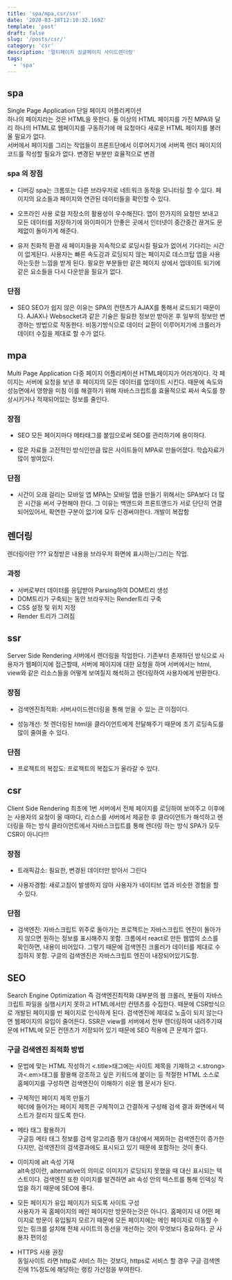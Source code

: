 ```yaml
---
title: 'spa/mpa,csr/ssr'
date: '2020-03-18T12:10:32.169Z'
template: 'post'
draft: false
slug: '/posts/csr/'
category: 'csr'
description: '멀티페이지 싱글페이지 사이드렌더링'
tags:
  - 'spa'
---
```


## spa

Single Page Application 단일 페이지 어플리케이션  
하나의 페이지라는 것은 HTML을 뜻한다. 둘 이상의 HTML 페이지를 가진 MPA와 달리 하나의 HTML로 웹페이지를 구동하기에 매 요청마다 새로운 HTML 페이지를 불러올 필요가 없다.  
서버에서 페이지를 그리는 작업들이 프론트단에서 이루어지기에 서버쪽 렌더 페이지의 코드를 작성할 필요가 없다. 변경된 부분만 효율적으로 변경

### spa 의 장점

- 디버깅
  spa는 크롬또는 다른 브라우저로 네트워크 동작을 모니터링 할 수 있다. 페이지의 요소들과 페이지와 연관된 데이터들을 확인할 수 있다.

* 오프라인 사용
  로컬 저장소의 활용성이 우수해진다. 앱이 한가지의 요청만 보내고 모든 데이터를 저장하기에 와이파이가 안좋은 곳에서 인터넷이 중간중간 끊겨도 문제없이 돌아가게 해준다.

* 유저 친화적 환경
  새 페이지들을 지속적으로 로딩시킬 필요가 없어서 기다리는 시간이 없게된다. 사용자는 빠른 속도감과 로딩되지 않는 페이지로 데스크탑 앱을 사용하는듯한 느낌을 받게 된다. 필요한 부분들만 같은 페이지 상에서 업데이트 되기에 같은 요소들을 다시 다운받을 필요가 없다.

### 단점

- SEO
  SEO가 쉽지 않은 이유는 SPA의 컨텐츠가 AJAX를 통해서 로드되기 때문이다. AJAX나 Websocket과 같은 기술은 필요한 정보만 받아온 후 일부의 정보만 변경하는 방법으로 작동한다. 비동기방식으로 데이터 교환이 이루어지기에 크롤러가 데이터 수집을 제대로 할 수가 없다.

## mpa

Multi Page Application 다중 페이지 어플리케이션
HTML페이지가 어러개이다. 각 페이지는 서버에 요청을 보낸 후 페이지의 모든 데이터를 업데이트 시킨다. 때문에 속도와 성능면에서 영향을 미침 이를 해결하기 위해 자바스크립트를 효율적으로 짜서 속도를 향상시키거나 적재되어있는 정보를 줄인다.

### 장점

- SEO
  모든 페이지마다 메타태그를 붙임으로써 SEO를 관리하기에 용이하다.

- 많은 자료들
  고전적인 방식인만큼 많은 사이트들이 MPA로 만들어졌다. 학습자료가 많이 쌓여있다.

### 단점

- 시간이 오래 걸리는 모바일 앱
  MPA는 모바일 앱을 만들기 위해서는 SPA보다 더 많은 시간을 써서 구현해야 한다. 그 이유는 백앤드와 프론트앤드가 서로 단단히 연결되어있어서, 확연한 구분이 없기에 모두 신경써야한다. 개발이 복잡함

## 렌더링

렌더링이란 ??? 요청받은 내용을 브라우저 화면에 표시하는/그리는 작업.

### 과정

- 서버로부터 데이터를 응답받아 Parsing하여 DOM트리 생성
- DOM트리가 구축되는 동안 브라우저는 Render트리 구축
- CSS 설정 및 위치 지정
- Render 트리가 그려짐

## ssr

Server Side Rendering 서버에서 렌더링을 작업한다. 기존부터 존재하던 방식으로 사용자가 웹페이지에 접근할때, 서버에 페이지에 대한 요청을 하며 서버에서는 html, view와 같은 리소스들을 어떻게 보여질지 해석하고 렌더링하여 사용자에게 반환한다.

### 장점

- 검색엔진최적화: 서버사이드렌더링을 통해 얻을 수 있는 큰 이점이다.

* 성능개선: 첫 렌더링된 html을 클라이언트에게 전달해주기 때문에 초기 로딩속도를 많이 줄여줄 수 있다.

### 단점

- 프로젝트의 복잡도: 프로젝트의 복잡도가 올라갈 수 있다.

## csr

Client Side Rendering 최초에 1번 서버에서 전체 페이지를 로딩하여 보여주고 이후에는 사용자의 요청이 올 때마다, 리소스를 서버에서 제공한 후 클라이언트가 해석하고 렌더링을 하는 방식 클라이언트에서 자바스크립트를 통해 렌더링 하는 방식
SPA가 모두 CSR이 아니다!!!

### 장점

- 트래픽감소: 필요한, 변경된 데이터만 받아서 그린다

* 사용자경험: 새로고침이 발생하지 않아 사용자가 네이티브 앱과 비슷한 경험을 할 수 있다.

### 단점

- 검색엔진: 자바스크립트 위주로 돌아가는 프로젝트는 자바스크립트 엔진이 돌아가지 않으면 원하는 정보를 표시해주지 못함. 크롬에서 react로 만든 웹앱의 소스를 확인하면, 내용이 비어있다. 그렇기 때문에 검색엔진 크롤러가 데이터를 제대로 수집하지 못함. 구글의 검색엔진은 자바스크립트 엔진이 내장되어있기도함.

## SEO

Search Engine Optimization 즉 검색엔진최적화 대부분의 웹 크롤러, 봇들이 자바스크립트 파일을 실행시키지 못하고 HTML에서만 컨텐츠를 수집한다. 때문에 CSR방식으로 개발된 페이지를 빈 페이지로 인식하게 된다. 검색엔진에 제대로 노출이 되지 않는다면 웹페이지의 유입이 줄어든다. SSR은 view를 서버에서 전부 렌더링하여 내려주기때문에 HTML에 모든 컨텐츠가 저장되어 있기 때문에 SEO 적용에 큰 문제가 없다.

### 구글 검색엔진 최적화 방법

- 문법에 맞는 HTML 작성하기
  <.title>태그에는 사이트 제목을 기재하고 <.strong>과<.em>태그를 활용해 강조하고 싶은 키워드에 붙이는 등 적절한 HTML 소스로 홈페이지를 구성하면 검색엔진이 이해하기 쉬운 웹 문서가 된다.

* 구체적인 페이지 제목 만들기  
  헤더에 들어가는 페이지 제목은 구체적이고 간결하게 구성해 검색 결과 화면에서 텍스트가 잘리지 않도록 한다.

* 메타 태그 활용하기  
  구글등 메타 태그 정보를 검색 알고리즘 평가 대상에서 제외하는 검색엔진이 증가한다지만, 검색엔진의 검색결과에도 표시되고 있기 때문에 포함하는 것이 좋다.

* 이미지에 alt 속성 기재  
  alt속성이란, alternative의 의미로 이미지가 로딩되지 못했을 때 대신 표시되는 텍스트이다. 검색엔진 또한 이미지를 발견하면 alt 속성 안의 텍스트를 통해 인덱싱 작업을 하기 때문에 SEO에 좋다.

- 모든 페이지가 유입 페이지가 되도록 사이트 구성  
  사용자가 꼭 홈페이지의 메인 페이지만 방문하는것은 아니다. 홈페이지 내 어떤 페이지로 방문이 유입될지 모르기 때문에 모든 페이지에는 메인 페이지로 이동할 수 있는 링크를 설치해 전체 사이트의 동선을 개선하는 것이 무엇보다 중요하다. 곧 사용자 편의성

- HTTPS 사용 권장  
  동일사이트 라면 http로 서비스 하는 것보다, https로 서비스 할 경우 구글 검색엔진에 1%정도에 해당하는 랭킹 가산점을 부여한다.
